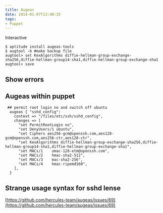 ```yaml
---
title: Augeas
date: 2014-01-07T13:40:15
tags: 
- Puppet
---
```


Interactive

~~~
$ aptitude install augeas-tools
$ augtool -b #make backup file
augtool> set KexAlgorithms diffie-hellman-group-exchange-sha256,diffie-hellman-group14-sha1,diffie-hellman-group-exchange-sha1
augtool> save
~~~

## Show errors

## Augeas within puppet

~~~
 ## permit root login no and switch off ubuntu
  augeas { "sshd_config":
    context => "/files/etc/ssh/sshd_config",
    changes => [
      "set PermitRootLogin no",
      "set DenyUsers/1 ubuntu",
      "set Ciphers aes256-gcm@openssh.com,aes128-gcm@openssh.com,aes256-ctr,aes128-ctr",
      "set KexAlgorithms diffie-hellman-group-exchange-sha256,diffie-hellman-group14-sha1,diffie-hellman-group-exchange-sha1",
      "set MACs/1    umac-128-etm@openssh.com",
      "set MACs/2    hmac-sha2-512",
      "set MACs/3    mac-sha2-256",
      "set MACs/4    hmac-ripemd160",
    ],
  }
~~~

## Strange usage syntax for sshd lense

[https://github.com/hercules-team/augeas/issues/69](https://github.com/hercules-team/augeas/issues/69)
